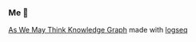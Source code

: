 ### Me 🙂

[As We May Think Knowledge Graph](https://adamcee.github.io/as-we-may-think/#/graph) made with [logseq](https://logseq.com/)
